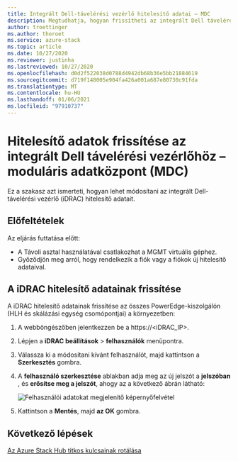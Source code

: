 ```yaml
---
title: Integrált Dell-távelérési vezérlő hitelesítő adatai – MDC
description: Megtudhatja, hogyan frissítheti az integrált Dell távelérési vezérlő (iDRAC) hitelesítő adatait egy moduláris adatközpontban (MDC).
author: troettinger
ms.author: thoroet
ms.service: azure-stack
ms.topic: article
ms.date: 10/27/2020
ms.reviewer: justinha
ms.lastreviewed: 10/27/2020
ms.openlocfilehash: d0d2f522038d0788d4942db68b36e5bb21884619
ms.sourcegitcommit: d719f148005e904fa426a001a687e80730c91fda
ms.translationtype: MT
ms.contentlocale: hu-HU
ms.lasthandoff: 01/06/2021
ms.locfileid: "97910737"
---
```

# <a name="update-credentials-for-the-integrated-dell-remote-access-controller---modular-data-center-mdc"></a>Hitelesítő adatok frissítése az integrált Dell távelérési vezérlőhöz – moduláris adatközpont (MDC)

Ez a szakasz azt ismerteti, hogyan lehet módosítani az integrált Dell-távelérési vezérlő (iDRAC) hitelesítő adatait. 

## <a name="prerequisites"></a>Előfeltételek

Az eljárás futtatása előtt: 

- A Távoli asztal használatával csatlakozhat a MGMT virtuális géphez. 
- Győződjön meg arról, hogy rendelkezik a fiók vagy a fiókok új hitelesítő adataival. 
 
## <a name="update-the-idrac-credentials"></a>A iDRAC hitelesítő adatainak frissítése

A iDRAC hitelesítő adatainak frissítése az összes PowerEdge-kiszolgálón (HLH és skálázási egység csomópontjai) a környezetben:

1. A webböngészőben jelentkezzen be a https://<iDRAC_IP>. 
1. Lépjen a **iDRAC beállítások**  >  **felhasználók** menüpontra. 
1. Válassza ki a módosítani kívánt felhasználót, majd kattintson a **Szerkesztés** gombra. 
1. A **felhasználó szerkesztése** ablakban adja meg az új jelszót a **jelszóban** , és **erősítse meg a jelszót**, ahogy az a következő ábrán látható: 

   ![Felhasználói adatokat megjelenítő képernyőfelvétel](../operator/media/idrac-credentials/enter-user.png)

1. Kattintson a **Mentés**, majd **az OK** gombra. 

## <a name="next-steps"></a>Következő lépések

[Az Azure Stack Hub titkos kulcsainak rotálása](../../operator/azure-stack-rotate-secrets.md)
